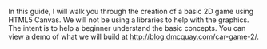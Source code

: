 In this guide, I will walk you through the creation of a basic 2D game using HTML5 Canvas. We will not be using a libraries to help with the graphics. The intent is to help a beginner understand the basic concepts. You can view a demo of what we will build at http://blog.dmcquay.com/car-game-2/.

